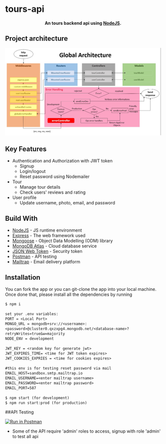# tours-api
<h4 align="center">An tours backend api using <a href="https://nodejs.org/en/" target="_blank">NodeJS</a>.</h4>

## Project architecture
![Architecture](https://github.com/WuffWolfWuss/tours-api/blob/main/dev-data/data/tour-architecture.jpg)

## Key Features

* Authentication and Authorization with JWT token
  - Signup
  - Login/logout
  - Reset password using Nodemailer
* Tour
  - Manage tour details
  - Check users' reviews and rating
* User profile
  - Update username, photo, email, and password
 
 
## Build With

* [NodeJS](https://nodejs.org/en/) - JS runtime environment
* [Express](http://expressjs.com/) - The web framework used
* [Mongoose](https://mongoosejs.com/) - Object Data Modelling (ODM) library
* [MongoDB Atlas](https://www.mongodb.com/cloud/atlas) - Cloud database service
* [JSON Web Token](https://jwt.io/) - Security token
* [Postman](https://www.getpostman.com/) - API testing
* [Mailtrap](https://mailtrap.io/) - Email delivery platform

## Installation
You can fork the app or you can git-clone the app into your local machine. Once done that, please install all the
dependencies by running
```
$ npm i

set your .env variables:
PORT = <Local Port>
MONGO_URL = mongodb+srv://<username>:<password>@cluster0.qxzxpg4.mongodb.net/<database-name>?retryWrites=true&w=majority
NODE_ENV = development

JWT_KEY = <random key for generate jwt>
JWT_EXPIRES_TIME= <time for JWT token expires>
JWT_COOKIES_EXPRIES = <time for cookies expires>

#this env is for testing reset password via mail
EMAIL_HOST=sandbox.smtp.mailtrap.io
EMAIL_USERNAME=<enter mailtrap username>
EMAIL_PASSWORD=<enter mailtrap password>
EMAIL_PORT=587 

$ npm start (for development)
$ npm run start:prod (for production)
```

##API Testing

[![Run in Postman](https://run.pstmn.io/button.svg)](https://app.getpostman.com/run-collection/21641871-3c30ca6a-794d-4307-80f9-ef3076da4e9e?action=collection%2Ffork&source=rip_markdown&collection-url=entityId%3D21641871-3c30ca6a-794d-4307-80f9-ef3076da4e9e%26entityType%3Dcollection%26workspaceId%3D9f9f0a6c-69cc-4aa6-8773-978a5714d9d6#?env%5BDev%3ATours%5D=W3sia2V5IjoiVVJMIiwidmFsdWUiOiJodHRwOi8vbG9jYWxob3N0OjMwMDAvIiwiZW5hYmxlZCI6dHJ1ZSwidHlwZSI6ImRlZmF1bHQiLCJzZXNzaW9uVmFsdWUiOiJodHRwOi8vbG9jYWxob3N0OjMwMDAiLCJzZXNzaW9uSW5kZXgiOjB9LHsia2V5Ijoiand0IiwidmFsdWUiOiIiLCJlbmFibGVkIjp0cnVlLCJ0eXBlIjoiYW55Iiwic2Vzc2lvblZhbHVlIjoiZXlKaGJHY2lPaUpJVXpJMU5pSXNJblI1Y0NJNklrcFhWQ0o5LmV5SnBaQ0k2SWpZMFlUWmhaVEptTXpnMlkyVTVaVEUwTWpBeE9EVTBNaUlzSW1saGRDSTZNVFk0T0RZME5URTNNU3dpWlhod0lqb3hOamt4TWpNM01UY3hmUS5heEl3cTU0QlUuLi4iLCJzZXNzaW9uSW5kZXgiOjF9XQ==)
* Some of the API require 'admin' roles to access, signup with role 'admin' to test all api

 
  
 
  
